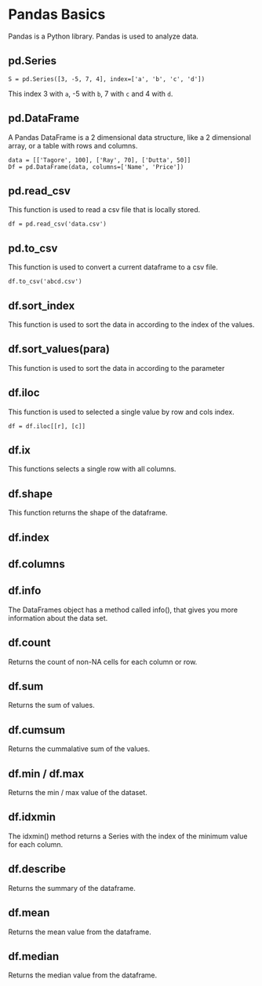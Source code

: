 # Pandas Basics

Pandas is a Python library. Pandas is used to analyze data.

## pd.Series

```shell
S = pd.Series([3, -5, 7, 4], index=['a', 'b', 'c', 'd'])
```
This index 3 with `a`, -5 with `b`, 7 with `c` and 4 with `d`.

## pd.DataFrame

A Pandas DataFrame is a 2 dimensional data structure, like a 2 dimensional array, or a table with rows and columns.

```shell
data = [['Tagore', 100], ['Ray', 70], ['Dutta', 50]]
Df = pd.DataFrame(data, columns=['Name', 'Price'])
```

## pd.read_csv

This function is used to read a csv file that is locally stored.

```shell
df = pd.read_csv('data.csv')
```

## pd.to_csv

This function is used to convert a current dataframe to a csv file.

```shell
df.to_csv('abcd.csv')
```

## df.sort_index

This function is used to sort the data in according to the index of the values.

## df.sort_values(para)

This function is used to sort the data in according to the parameter

## df.iloc

This function is used to selected a single value by row and cols index.

```shell
df = df.iloc[[r], [c]]
```

## df.ix

This functions selects a single row with all columns.

## df.shape

This function returns the shape of the dataframe.

## df.index

## df.columns

## df.info

The DataFrames object has a method called info(), that gives you more information about the data set.

## df.count

Returns the count of non-NA cells for each column or row.

## df.sum

Returns the sum of values.

## df.cumsum

Returns the cummalative sum of the values.

## df.min / df.max

Returns the min / max value of the dataset.

## df.idxmin

The idxmin() method returns a Series with the index of the minimum value for each column.

## df.describe

Returns the summary of the dataframe.

## df.mean

Returns the mean value from the dataframe.

## df.median

Returns the median value from the dataframe.
